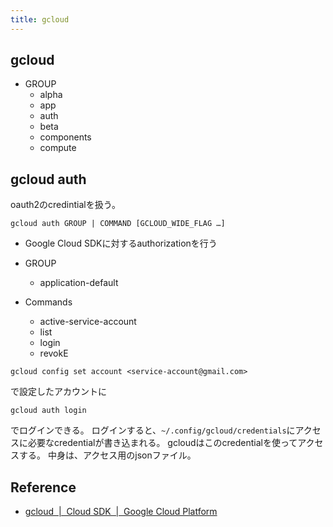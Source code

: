 ```yaml
---
title: gcloud
---
```


## gcloud

* GROUP
    * alpha
    * app
    * auth
    * beta
    * components
    * compute

## gcloud auth
oauth2のcredintialを扱う。

```
gcloud auth GROUP | COMMAND [GCLOUD_WIDE_FLAG …]
```


* Google Cloud SDKに対するauthorizationを行う

* GROUP
    * application-default

* Commands
    * active-service-account
    * list
    * login
    * revokE

```
gcloud config set account <service-account@gmail.com> 
```

で設定したアカウントに

```
gcloud auth login
```

でログインできる。
ログインすると、`~/.config/gcloud/credentials`にアクセスに必要なcredentialが書き込まれる。
gcloudはこのcredentialを使ってアクセスする。
中身は、アクセス用のjsonファイル。


## Reference
* [gcloud  |  Cloud SDK  |  Google Cloud Platform](https://cloud.google.com/sdk/gcloud/reference/)

